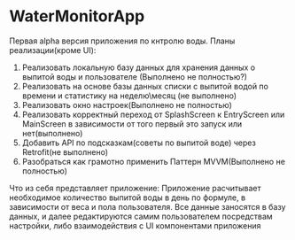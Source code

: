 # WaterMonitorApp

Первая alpha версия приложения по кнтролю воды.
Планы реализации(кроме UI):
1. Реализовать локальную базу данных для хранения данных о выпитой воды и пользователе (Выполнено не полностью?)
2. Реализовать на основе базы данных списки с выпитой водой по времени и статистику на неделю\месяц (не выполнено)
3. Реализовать окно настроек(Выполнено не полностью)
4. Реализовать корректный переход от SplashScreen к EntryScreen или MainScreen в зависимости от того первый это запуск или нет(выполнено)
5. Добавить API по подсказкам(советы по выпитой воде) через Retrofit(не выполнено)
6. Разобраться как грамотно применить Паттерн MVVM(Выполнено не полностью)

Что из себя представляет приложение:
Приложение расчитывает необходимое количество выпитой воды в день по формуле, в зависимости от веса и пола пользователя.
Все данные заносятся в базу данных, и далее редактируются самим пользователем посредствам настройки, либо взаимодействия с UI компонентами приложения